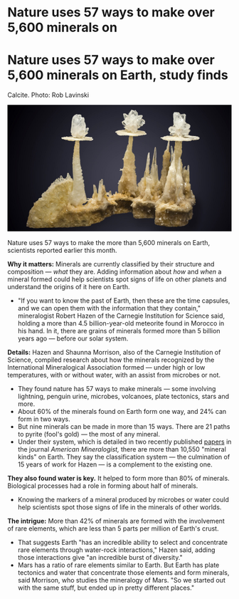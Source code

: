 # Nature uses 57 ways to make over 5,600 minerals on

# Nature uses 57 ways to make over 5,600 minerals on Earth, study finds

Calcite. Photo: Rob Lavinski

![1657228523417.jpeg](Nature%20uses%2057%20ways%20to%20make%20over%205,600%20minerals%20on.assets/1657228523417.jpeg)

Nature uses 57 ways to make the more than 5,600 minerals on Earth, scientists reported earlier this month.

**Why it matters:** Minerals are currently classified by their structure and composition — *what* they are. Adding information about *how* and *when* a mineral formed could help scientists spot signs of life on other planets and understand the origins of it here on Earth.

- "If you want to know the past of Earth, then these are the time capsules, and we can open them with the information that they contain," mineralogist Robert Hazen of the Carnegie Institution for Science said, holding a more than 4.5 billion-year-old meteorite found in Morocco in his hand. In it, there are grains of minerals formed more than 5 billion years ago — before our solar system.

**Details:** Hazen and Shaunna Morrison, also of the Carnegie Institution of Science, compiled research about how the minerals recognized by the International Mineralogical Association formed — under high or low temperatures, with or without water, with an assist from microbes or not.

- They found nature has 57 ways to make minerals — some involving lightning, penguin urine, microbes, volcanoes, plate tectonics, stars and more.
- About 60% of the minerals found on Earth form one way, and 24% can form in two ways.
- But nine minerals can be made in more than 15 ways. There are 21 paths to pyrite (fool's gold) — the most of any mineral.
- Under their system, which is detailed in two recently published [papers](https://link.axios.com/click/28302634.24/aHR0cHM6Ly9wdWJzLmdlb3NjaWVuY2V3b3JsZC5vcmcvbXNhL2FtbWluL2FydGljbGUtYWJzdHJhY3QvMTA3LzcvMTI2Mi82MTQ3MjEvT24tdGhlLXBhcmFnZW5ldGljLW1vZGVzLW9mLW1pbmVyYWxzLUEtbWluZXJhbD9yZWRpcmVjdGVkRnJvbT1mdWxsdGV4dCZ1dG1fc291cmNlPW5ld3NsZXR0ZXImdXRtX21lZGl1bT1lbWFpbCZ1dG1fY2FtcGFpZ249c2VuZHRvX25ld3NsZXR0ZXJ0ZXN0X3NjaWVuY2Vfd29ybGQmc3RyZWFtPXRvcA/58dbf539d4cd6656658b5760Bb607ad21/email) in the journal *American Mineralogist,* there are more than 10,550 "mineral kinds" on Earth. They say the classification system — the culmination of 15 years of work for Hazen — is a complement to the existing one.

**They also found water is key.** It helped to form more than 80% of minerals. Biological processes had a role in forming about half of minerals.

- Knowing the markers of a mineral produced by microbes or water could help scientists spot those signs of life in the minerals of other worlds.

**The intrigue:** More than 42% of minerals are formed with the involvement of rare elements, which are less than 5 parts per million of Earth's crust.

- That suggests Earth "has an incredible ability to select and concentrate rare elements through water-rock interactions," Hazen said, adding those interactions give "an incredible burst of diversity."
- Mars has a ratio of rare elements similar to Earth. But Earth has plate tectonics and water that concentrate those elements and form minerals, said Morrison, who studies the mineralogy of Mars. "So we started out with the same stuff, but ended up in pretty different places."

